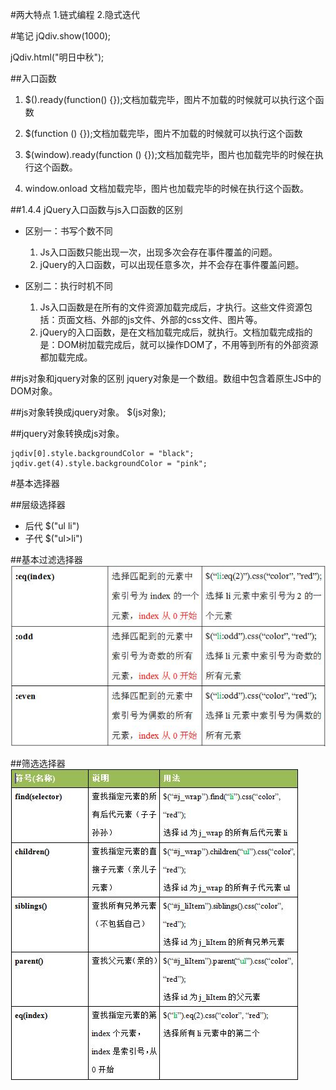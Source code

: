 #两大特点
1.链式编程  2.隐式迭代



#笔记
jQdiv.show(1000);

jQdiv.html("明日中秋");



##入口函数
1. $().ready(function() {});文档加载完毕，图片不加载的时候就可以执行这个函数

1. $(function () {});文档加载完毕，图片不加载的时候就可以执行这个函数

1. $(window).ready(function () {});文档加载完毕，图片也加载完毕的时候在执行这个函数。

1. window.onload  文档加载完毕，图片也加载完毕的时候在执行这个函数。



##1.4.4	jQuery入口函数与js入口函数的区别

- 区别一：书写个数不同
	1. Js入口函数只能出现一次，出现多次会存在事件覆盖的问题。
	1. jQuery的入口函数，可以出现任意多次，并不会存在事件覆盖问题。
	
	
- 区别二：执行时机不同
	1. Js入口函数是在所有的文件资源加载完成后，才执行。这些文件资源包括：页面文档、外部的js文件、外部的css文件、图片等。
	1. jQuery的入口函数，是在文档加载完成后，就执行。文档加载完成指的是：DOM树加载完成后，就可以操作DOM了，不用等到所有的外部资源都加载完成。
	
	
	
##js对象和jquery对象的区别
jquery对象是一个数组。数组中包含着原生JS中的DOM对象。	
	
	
	
##js对象转换成jquery对象。     $(js对象);

	
			
##jquery对象转换成js对象。
```
jqdiv[0].style.backgroundColor = "black";
jqdiv.get(4).style.backgroundColor = "pink";
```
	
	
#基本选择器	
	
	
##层级选择器	
- 后代   $("ul li")
- 子代   $("ul>li")
	
	
##基本过滤选择器
![](/assets/360截图20170909194838425.jpg)	
	
	
	
##筛选选择器	
![](/assets/360截图20170909195427822.jpg)	
	
	
	
	
	
	
	
	
	
	
	
	
	
	
